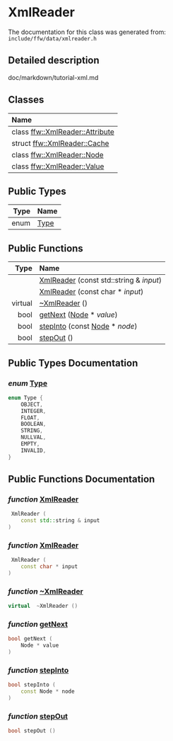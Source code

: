 XmlReader
===================================


The documentation for this class was generated from: `include/ffw/data/xmlreader.h`

## Detailed description

doc/markdown/tutorial-xml.md 


## Classes

| Name |
|:-----|
| class [ffw::XmlReader::Attribute](ffw_XmlReader_Attribute.html) |
| struct [ffw::XmlReader::Cache](ffw_XmlReader_Cache.html) |
| class [ffw::XmlReader::Node](ffw_XmlReader_Node.html) |
| class [ffw::XmlReader::Value](ffw_XmlReader_Value.html) |


## Public Types

| Type | Name |
| -------: | :------- |
| enum | [Type](#ed4bf013) |


## Public Functions

| Type | Name |
| -------: | :------- |
|   | [XmlReader](#c958e25e) (const std::string & _input_)  |
|   | [XmlReader](#a9efd3bc) (const char * _input_)  |
|  virtual  | [~XmlReader](#67f9fe97) ()  |
|  bool | [getNext](#c7494114) ([Node](ffw_XmlReader_Node.html) * _value_)  |
|  bool | [stepInto](#1ff81599) (const [Node](ffw_XmlReader_Node.html) * _node_)  |
|  bool | [stepOut](#d5c48c7f) ()  |


## Public Types Documentation

### _enum_ <a id="ed4bf013" href="#ed4bf013">Type</a>

```cpp
enum Type {
    OBJECT,
    INTEGER,
    FLOAT,
    BOOLEAN,
    STRING,
    NULLVAL,
    EMPTY,
    INVALID,
}
```





## Public Functions Documentation

### _function_ <a id="c958e25e" href="#c958e25e">XmlReader</a>

```cpp
 XmlReader (
    const std::string & input
) 
```



### _function_ <a id="a9efd3bc" href="#a9efd3bc">XmlReader</a>

```cpp
 XmlReader (
    const char * input
) 
```



### _function_ <a id="67f9fe97" href="#67f9fe97">~XmlReader</a>

```cpp
virtual  ~XmlReader () 
```



### _function_ <a id="c7494114" href="#c7494114">getNext</a>

```cpp
bool getNext (
    Node * value
) 
```



### _function_ <a id="1ff81599" href="#1ff81599">stepInto</a>

```cpp
bool stepInto (
    const Node * node
) 
```



### _function_ <a id="d5c48c7f" href="#d5c48c7f">stepOut</a>

```cpp
bool stepOut () 
```





